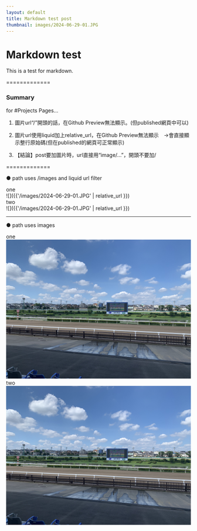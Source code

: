 ```yaml
---
layout: default
title: Markdown test post
thumbnail: images/2024-06-29-01.JPG
---
```


# Markdown test
 
This is a test for markdown.  

=============  
### Summary  

for #Projects Pages...
1. 圖片url“/”開頭的話，在Github Preview無法顯示。(但published網頁中可以)  
2. 圖片url使用liquid加上relative_url，在Github Preview無法顯示　→會直接顯示整行原始碼(但在published的網頁可正常顯示)  

3. 【結論】post要加圖片時，url直接用“image/...”，開頭不要加/      

=============  
  

● path uses /images and liquid url filter

  
one   
![]({{'/images/2024-06-29-01.JPG' | relative_url }})  
two   
![]({{'/images/2024-06-29-01.JPG' | relative_url }})  


-------  
  
● path uses images

one  
![](images/2024-06-29-01.JPG)  
two  
![](images/2024-06-29-01.JPG)


  





